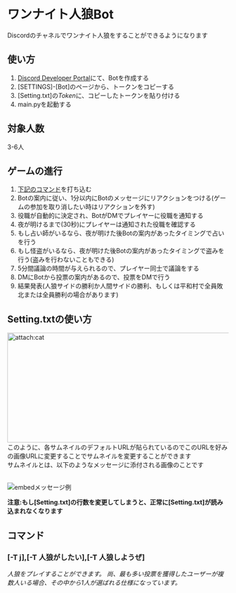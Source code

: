 # ワンナイト人狼Bot
Discordのチャネルでワンナイト人狼をすることができるようになります

## 使い方
1. [Discord Developer Portal](https://discord.com/developers/applications)にて、Botを作成する
2. [SETTINGS]-[Bot]のページから、トークンをコピーする
3. [Setting.txt]の*Token*に、コピーしたトークンを貼り付ける
4. main.pyを起動する

## 対象人数
3-6人

## ゲームの進行
1. [下記のコマンド](#人狼コマンド)を打ち込む
2. Botの案内に従い、1分以内にBotのメッセージにリアクションをつける(ゲームの参加を取り消したい時はリアクションを外す)
3. 役職が自動的に決定され、BotがDMでプレイヤーに役職を通知する
4. 夜が明けるまで(30秒)にプレイヤーは通知された役職を確認する
5. もし占い師がいるなら、夜が明けた後Botの案内があったタイミングで占いを行う
6. もし怪盗がいるなら、夜が明けた後Botの案内があったタイミングで盗みを行う(盗みを行わないこともできる)
7. 5分間議論の時間が与えられるので、プレイヤー同士で議論をする
8. DMにBotから投票の案内があるので、投票をDMで行う
9. 結果発表(人狼サイドの勝利か人間サイドの勝利、もしくは平和村で全員敗北または全員勝利の場合があります)

## Setting.txtの使い方
<img src="https://dotup.org/uploda/dotup.org2459758.png" alt="attach:cat" title="attach:cat" width="700" height="250">
このように、各サムネイルのデフォルトURLが貼られているのでこのURLを好みの画像URLに変更することでサムネイルを変更することができます<br>
サムネイルとは、以下のようなメッセージに添付される画像のことです


<br>![embedメッセージ例](https://dotup.org/uploda/dotup.org2459765.png "embedメッセージ例")

**注意:もし[Setting.txt]の行数を変更してしまうと、正常に[Setting.txt]が読み込まれなくなります**

## コマンド
<a id="人狼コマンド"></a>
### [-T j],[-T 人狼がしたい],[-T 人狼しようぜ]<br></b>
*人狼をプレイすることができます。
尚、最も多い投票を獲得したユーザーが複数人いる場合、その中から1人が選ばれる仕様になっています。*
